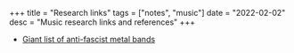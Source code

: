 +++
title = "Research links"
tags = ["notes", "music"]
date = "2022-02-02"
desc = "Music research links and references"
+++

- [Giant list of anti-fascist metal bands](https://onedrive.live.com/view.aspx?resid=8798C01614177FCD!817&ithint=file%2cdocx&authkey=!AKIehROTBC2UiCg)
